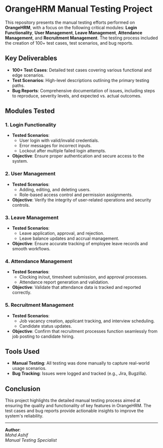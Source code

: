 # OrangeHRM Manual Testing Project

This repository presents the manual testing efforts performed on **OrangeHRM**, with a focus on the following critical modules: **Login Functionality**, **User Management**, **Leave Management**, **Attendance Management**, and **Recruitment Management**. The testing process included the creation of 100+ test cases, test scenarios, and bug reports.

## Key Deliverables

- **100+ Test Cases**: Detailed test cases covering various functional and edge scenarios.
- **Test Scenarios**: High-level descriptions outlining the primary testing paths.
- **Bug Reports**: Comprehensive documentation of issues, including steps to reproduce, severity levels, and expected vs. actual outcomes.

## Modules Tested

### 1. Login Functionality
- **Tested Scenarios**: 
  - User login with valid/invalid credentials.
  - Error messages for incorrect inputs.
  - Lockout after multiple failed login attempts.
- **Objective**: Ensure proper authentication and secure access to the system.

### 2. User Management
- **Tested Scenarios**: 
  - Adding, editing, and deleting users.
  - Role-based access control and permission assignments.
- **Objective**: Verify the integrity of user-related operations and security controls.

### 3. Leave Management
- **Tested Scenarios**: 
  - Leave application, approval, and rejection.
  - Leave balance updates and accrual management.
- **Objective**: Ensure accurate tracking of employee leave records and smooth workflows.

### 4. Attendance Management
- **Tested Scenarios**: 
  - Clocking in/out, timesheet submission, and approval processes.
  - Attendance report generation and validation.
- **Objective**: Validate that attendance data is tracked and reported correctly.

### 5. Recruitment Management
- **Tested Scenarios**: 
  - Job vacancy creation, applicant tracking, and interview scheduling.
  - Candidate status updates.
- **Objective**: Confirm that recruitment processes function seamlessly from job posting to candidate hiring.

## Tools Used

- **Manual Testing**: All testing was done manually to capture real-world usage scenarios.
- **Bug Tracking**: Issues were logged and tracked (e.g., Jira, Bugzilla).

## Conclusion

This project highlights the detailed manual testing process aimed at ensuring the quality and functionality of key features in OrangeHRM. The test cases and bug reports provide actionable insights to improve the system's reliability.

---

**Author**:  
*Mohd Ashif*  
*Manual Testing Specialist*
